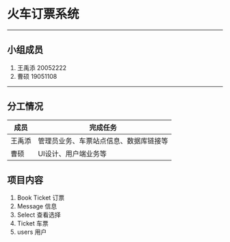 # 火车订票系统
***
## 小组成员
1. 王禹添 20052222
2. 曹硕 19051108
---
## 分工情况
|  成员   | 完成任务  |
|  ----  | ----  |
| 王禹添  | 管理员业务、车票站点信息、数据库链接等 |
| 曹硕  | UI设计、用户端业务等 |
## 项目内容
1. Book Ticket 订票
2. Message 信息
3. Select 查看选择
4. Ticket 车票
5. users 用户